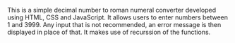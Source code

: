 This is a simple decimal number to roman numeral converter developed using HTML, CSS and JavaScript. 
It allows users to enter numbers between 1 and 3999.
Any input that is not recommended, an error message is then displayed in place of that. 
It makes use of recurssion of the functions.

